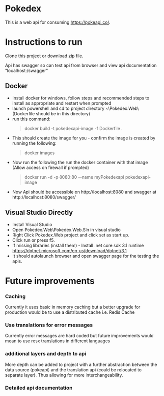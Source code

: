 # Pokedex

This is a web api for consuming https://pokeapi.co/.

# Instructions to run

Clone this project or download zip file.

Api has swagger so can test api from browser and view api documentation "localhost:<port>/swagger"

## Docker

- Install docker for windows, follow steps and recommended steps to install as appropriate and restart when prompted
- launch powershell and cd to project directory ~\Pokedex.Web\ (Dockerfile should be in this directory)
- run this command: 
	> docker build -t pokedexapi-image -f Dockerfile .
- This should create the image for you - confirm the image is created by running the following:
	> docker images
- Now run the following the run the docker container with that image (Allow access on firewall if prompted)
	> docker run -d -p 8080:80 --name myPokedexapi pokedexapi-image
- Now Api should be accessible on http://localhost:8080 and swagger at http://localhost:8080/swagger/

## Visual Studio Directly

 - Install Visual Studio
 - Open Pokedex.Web\Pokedex.Web.Sln in visual studio
 - Right Click Pokedex.Web project and click set as start up.
 - Click run or press f5.
 - If missing libraries (install them) - Install .net core sdk 3.1 runtime https://dotnet.microsoft.com/en-us/download/dotnet/3.1
 - It should autolaunch browser and open swagger page for the testing the apis.


# Future improvements

### Caching

Currently it uses basic in memory caching but a better upgrade for production would be to use a distributed cache i.e. Redis Cache

### Use translations for error messages

Currently error messages are hard coded but future improvements would mean to use resx translations in different languages

### additional layers and depth to api

More depth can be added to project with a further abstraction between the data source (pokeapi) and the translation api (could be relocated to separate layer). Thus allowing for more interchangeability.

### Detailed api documentation
